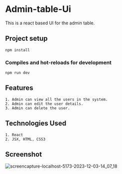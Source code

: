 # Admin-table-Ui

This is a react based UI for the admin table.

## Project setup
```
npm install
```

### Compiles and hot-reloads for development
```
npm run dev
```

## Features
```
1. Admin can view all the users in the system.
2. Admin can edit the user details.
3. Admin can delete the user.
```

## Technologies Used
```
1. React
2. JSX, HTML, CSS3
```


## Screenshot
![screencapture-localhost-5173-2023-12-03-14_07_18](https://github.com/prantikseal/admin-table-ui/assets/83081442/52018a91-960b-4131-a4d2-cb4b142ab8b3)


